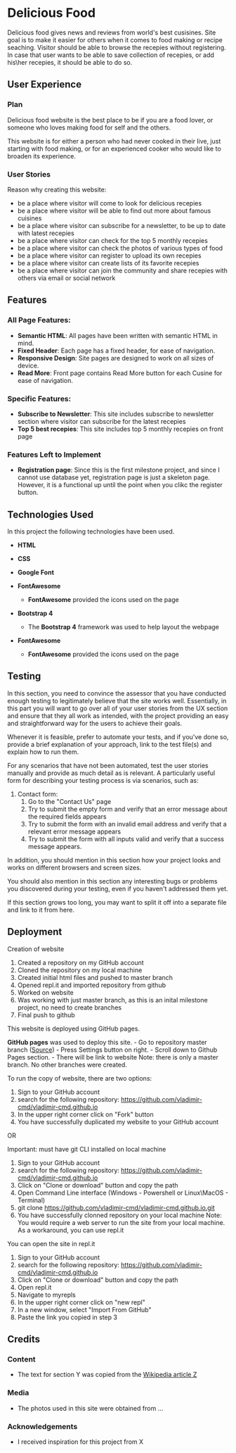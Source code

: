 # Delicious Food

Delicious food gives news and reviews from world's best cusisines.
Site goal is to make it easier for others when it comes to food making or recipe seaching.
Visitor should be able to browse the recepies without registering.
In case that user wants to be able to save collection of recepies, or add his\her recepies, it should be able to do so.
 
## User Experience

### Plan

Delicious food website is the best place to be if you are a food lover, or someone who loves making food for self and the others.

This website is for either a person who had never cooked in their live, just starting with food making, or for an experienced cooker who would like to broaden its experience.

### User Stories

Reason why creating this website:

* be a place where visitor will come to look for delicious recepies
* be a place where visitor will be able to find out more about famous cuisines
* be a place where visitor can subscribe for a newsletter, to be up to date with latest recepies
* be a place where visitor can check for the top 5 monthly recepies
* be a place where visitor can check the photos of various types of food
* be a place where visitor can register to upload its own recepies
* be a place where visitor can create lists of its favorite recepies
* be a place where visitor can join the community and share recepies with others via email or social network

## Features

### All Page Features:
* **Semantic HTML**: All pages have been written with semantic HTML in mind.
* **Fixed Header**: Each page has a fixed header, for ease of navigation.
* **Responsive Design**: Site pages are designed to work on all sizes of device.
* **Read More**: Front page contains Read More button for each Cusine for ease of navigation.
 
### Specific Features:
* **Subscribe to Newsletter**: This site includes subscribe to newsletter section where visitor can subscribe for the latest recepies
* **Top 5 best recepies**: This site includes top 5 monthly recepies on front page

### Features Left to Implement
* **Registration page**: Since this is the first milestone project, and since I cannot use database yet, registration page is just a skeleton page. However, it is a functional up until the point when you clikc the register button.

## Technologies Used

In this project the following technologies have been used.

- **HTML**
 
- **CSS**

- **Google Font**

- **FontAwesome**
   - **FontAwesome** provided the icons used on the page

- **Bootstrap 4**
   - The **Bootstrap 4** framework was used to help layout the webpage
 
- **FontAwesome**
   - **FontAwesome** provided the icons used on the page




## Testing

In this section, you need to convince the assessor that you have conducted enough testing to legitimately believe that the site works well. Essentially, in this part you will want to go over all of your user stories from the UX section and ensure that they all work as intended, with the project providing an easy and straightforward way for the users to achieve their goals.

Whenever it is feasible, prefer to automate your tests, and if you've done so, provide a brief explanation of your approach, link to the test file(s) and explain how to run them.

For any scenarios that have not been automated, test the user stories manually and provide as much detail as is relevant. A particularly useful form for describing your testing process is via scenarios, such as:

1. Contact form:
    1. Go to the "Contact Us" page
    2. Try to submit the empty form and verify that an error message about the required fields appears
    3. Try to submit the form with an invalid email address and verify that a relevant error message appears
    4. Try to submit the form with all inputs valid and verify that a success message appears.

In addition, you should mention in this section how your project looks and works on different browsers and screen sizes.

You should also mention in this section any interesting bugs or problems you discovered during your testing, even if you haven't addressed them yet.

If this section grows too long, you may want to split it off into a separate file and link to it from here.

## Deployment

Creation of website

1. Created a repository on my GitHub account
2. Cloned the repository on my local machine
3. Created initial html files and pushed to master branch
4. Opened repl.it and imported repository from github
5. Worked on website
6. Was working with just master branch, as this is an inital milestone project, no need to create branches
7. Final push to github

This website is deployed using GitHub pages.

**GitHub pages** was used to deploy this site.
    - Go to repository master branch ([Source](https://github.com/vladimir-cmd/vladimir-cmd.github.io))
    - Press Settings button on right.
    - Scroll down to Github Pages section.
    - There will be link to website
Note: there is only a master branch. No other branches were created.

To run the copy of website, there are two options:

1. Sign to your GitHub account
2. search for the following repository: https://github.com/vladimir-cmd/vladimir-cmd.github.io
3. In the upper right corner click on "Fork" button
4. You have successfully duplicated my website to your GitHub account

OR

Important: must have git CLI installed on local machine
1. Sign to your GitHub account
2. search for the following repository: https://github.com/vladimir-cmd/vladimir-cmd.github.io
3. Click on "Clone or download" button and copy the path
4. Open Command Line interface (Windows - Powershell or Linux\MacOS - Terminal)
5. git clone https://github.com/vladimir-cmd/vladimir-cmd.github.io.git
6. You have successfully clonned repository on your local machine
Note: You would require a web server to run the site from your local machine.
As a workaround, you can use repl.it

You can open the site in repl.it
1. Sign to your GitHub account
2. search for the following repository: https://github.com/vladimir-cmd/vladimir-cmd.github.io
3. Click on "Clone or download" button and copy the path
4. Open repl.it
5. Navigate to myrepls
6. In the upper right corner click on "new repl"
7. In a new window, select "Import From GitHub"
8. Paste the link you copied in step 3

## Credits

### Content
- The text for section Y was copied from the [Wikipedia article Z](https://en.wikipedia.org/wiki/Z)

### Media
- The photos used in this site were obtained from ...

### Acknowledgements

- I received inspiration for this project from X
